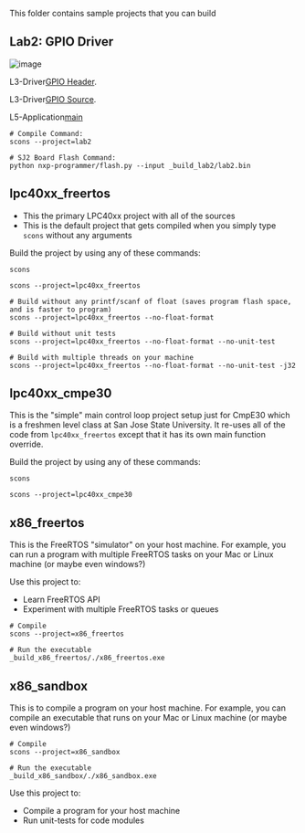 This folder contains sample projects that you can build

## Lab2: GPIO Driver 
![image](https://user-images.githubusercontent.com/38081550/95832812-ac28bc80-0cef-11eb-9eea-3b6b61dd5132.png)

L3-Driver[GPIO Header](lab2/l3_drivers/gpio_lab.h).

L3-Driver[GPIO Source](lab2/l3_drivers/sources/gpio_lab.c).

L5-Application[main](/lab2/l5_application/main.c)
```
# Compile Command:
scons --project=lab2

# SJ2 Board Flash Command:
python nxp-programmer/flash.py --input _build_lab2/lab2.bin
```

## lpc40xx_freertos

* This the primary LPC40xx project with all of the sources
* This is the default project that gets compiled when you simply type `scons` without any arguments

Build the project by using any of these commands:
```
scons

scons --project=lpc40xx_freertos

# Build without any printf/scanf of float (saves program flash space, and is faster to program)
scons --project=lpc40xx_freertos --no-float-format

# Build without unit tests
scons --project=lpc40xx_freertos --no-float-format --no-unit-test

# Build with multiple threads on your machine
scons --project=lpc40xx_freertos --no-float-format --no-unit-test -j32

```

## lpc40xx_cmpe30

This is the "simple" main control loop project setup just for CmpE30 which is a freshmen level class at San Jose State University. It re-uses all of the code from `lpc40xx_freertos` except that it has its own main function override.

Build the project by using any of these commands:
```
scons

scons --project=lpc40xx_cmpe30
```

## x86_freertos

This is the FreeRTOS "simulator" on your host machine. For example, you can run a program with multiple FreeRTOS tasks on your Mac or Linux machine (or maybe even windows?)

Use this project to:

* Learn FreeRTOS API
* Experiment with multiple FreeRTOS tasks or queues
```
# Compile
scons --project=x86_freertos

# Run the executable
_build_x86_freertos/./x86_freertos.exe
```

## x86_sandbox

This is to compile a program on your host machine. For example, you can compile an executable that runs on your Mac or Linux machine (or maybe even windows?)
```
# Compile
scons --project=x86_sandbox

# Run the executable
_build_x86_sandbox/./x86_sandbox.exe
```

Use this project to:

* Compile a program for your host machine
* Run unit-tests for code modules
